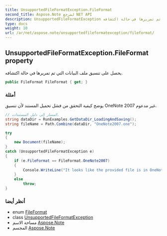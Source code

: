 ```yaml
---
title: UnsupportedFileFormatException.FileFormat
second_title: Aspose.Note لمرجع NET API
description: UnsupportedFileFormatException ملكية. يحصل على تنسيق ملف البيانات التي تم تمريرها في حالة اكتشافه.
type: docs
weight: 10
url: /ar/net/aspose.note/unsupportedfileformatexception/fileformat/
---
```

## UnsupportedFileFormatException.FileFormat property

يحصل على تنسيق ملف البيانات التي تم تمريرها في حالة اكتشافه.

```csharp
public FileFormat FileFormat { get; }
```

### أمثلة

يوضح كيفية التحقق من فشل تحميل المستند لأن تنسيق OneNote 2007 غير مدعوم.

```csharp
// المسار إلى دليل المستندات.
string dataDir = RunExamples.GetDataDir_LoadingAndSaving();
string fileName = Path.Combine(dataDir, "OneNote2007.one");

try
{
    new Document(fileName);
}
catch (UnsupportedFileFormatException e)
{
    if (e.FileFormat == FileFormat.OneNote2007)
    {
        Console.WriteLine("It looks like the provided file is in OneNote 2007 format that is not supported.");
    }
    else
        throw;
}
```

### أنظر أيضا

* enum [FileFormat](../../fileformat/)
* class [UnsupportedFileFormatException](../)
* مساحة الاسم [Aspose.Note](../../unsupportedfileformatexception/)
* المجسم [Aspose.Note](../../../)


